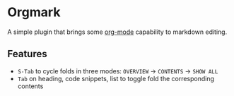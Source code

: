 # Orgmark

A simple plugin that brings some [org-mode](https://orgmode.org/) capability
to markdown editing.

## Features

- `S-Tab` to cycle folds in three modes: `OVERVIEW` -> `CONTENTS` -> `SHOW ALL`
- `Tab` on heading, code snippets, list to toggle fold the corresponding contents
